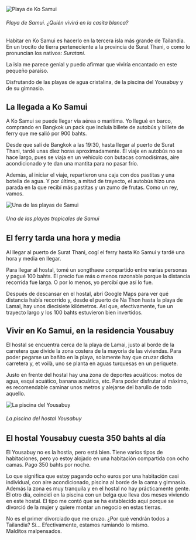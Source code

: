 ![Playa de Ko Samui](https://lh3.googleusercontent.com/5jhOD2gTa4VRGWuwdGyoS2aV9-yhX6kR0nDs4Y6gUkL5ht6fsMUWD_Wx6sZUkpAgF6ydVMjFmmg5SFMZVJYF0Sa5IZUztmxkvAXhy9XaVjSrX0Wect3Yx9evY8-vOuSf81XYQy5Sl8j4DhLP1K2isMEf0Yshcal1vip7-GV5PrQOYyHfvP3gaOmekUm4vLixHzXptHgUHRAFWBPeVQLiFN1UNIFqln7OYnYQfj5x-kOzVLuZMroX7Jn2pwOPkh_aVG_JhNMbPZfJwcCO0V4pXqCIfLjGB7qkdOuegiYm6r08-dljxAfD1Kdv-BMZTrdEwiuygF5V576wGQ8q-yZvCPyS9QYOCHXDVOofZeJ_-u2Fp0PTGogM0z9oMwM5Eo86lwlyJUvYCcOMv-It_8DWFalzvkgZSq4QbneHJN5AZgfZY4tCW0I1VWAklGz1jWpKaRhtBU7Ga0r-e_X9tHwjyEfae4RAGlKliA5vd666gi6aho0LC-z2MaeGzEv7trUeF1PqyH4d8pHm2mrKLZTvD91p5eo4vHIpJ6shzGixSsYq5-crfXdfPQDHtNM6-4EW2YS7vto-CUBzw0g0qcoEvZC9fvoORQAX7ocUxy_uL8z9m73_ES6oNi9J0p1h_-Lo1I_d5n6zTXHd-t3gQwmgfrBKuNyI0VqCbc-Fr8zUb-l6HbI=w800-no)
###### Playa de Samui. ¿Quién vivirá en la casita blanca?

Habitar en Ko Samui es hacerlo en la tercera isla más grande de Tailandia. En un trocito de tierra perteneciente a la provincia de Surat Thani, o como lo pronuncian los nativos: *Surataní*.

La isla me parece genial y puedo afirmar que viviría encantado en este pequeño paraíso.

Disfrutando de las playas de agua cristalina, de la piscina del Yousabuy y de su gimnasio.

## La llegada a Ko Samui

A Ko Samui se puede llegar vía aérea o marítima. Yo llegué en barco, comprando en Bangkok un pack que incluía billete de autobús y billete de ferry que me salió por 900 bahts.

Desde que salí de Bangkok a las 19:30, hasta llegar al puerto de Surat Thani, tardé unas diez horas aproximadamente. El viaje en autobús no se hace largo, pues se viaja en un vehículo con butacas comodísimas, aire acondicionado y te dan una mantita para no pasar frío.

Además, al iniciar el viaje, repartieron una caja con dos pastitas y una botella de agua. Y por último, a mitad de trayecto, el autobús hizo una parada en la que recibí más pastitas y un zumo de frutas. Como un rey, vamos.

![Una de las playas de Samui](https://lh3.googleusercontent.com/vIGsDCvQ4gH36ADrQ3o_tM1LJblGOnMoI3q-eXaLQSTS4UnL27f82dfTajBARoVVl6yBt1RBv3tTkZC-zN3vPs2mveWpQ29iy4o1adUu3ORDZqfLd2llqiqYuPJHDOLVidiGF_yiMsSpkBzCxUXKhA-QdMGnnGM0GktbgGM2SRjg35Vis_Z69BN2nMw50hpA5kHUVexEMFWXoTCArx0FGGGN9tBhQABpTw9-M7DEaXMDmEqYjpNTlLsj8c7RFIq-2xZWJthSsCHPOCew_hGhfIZ-ijFuAnNV0FJQowYXNZRXchissrX-I6hk5YTjUIjdVXzxlKRDkm2oiGSc1X0UwBPN3XtMUjcOI3ttsM90kPyOJhqJBvsEJXtRwy_UMN0Cwg0Y-UHUWlmGJkTSE4RjSOlCp3kaknxV_RXsc4IQ__386cPWiiAFwpFQi8b12VHDQB-guMg3-abnPGrm2Dgy5kWj8gMv7gxvkjSvTKZCJ1km3obMFvb-F38PzxtHGCai43XKh7a89Bak78ZLrAf_A7PJgoD-YkyXigjLjswgw7J9RkjJMmSNITpM_-D_RAdAwhuIamcGMTPNM7hK6qCUZAbh0AqkoCdCB1ldgFAap8fm7bQxF-XbIEcaSmVDy4TPlAl7Rm9Dsv3Zn5RoMmQU61xshrvX3S5kTO9uq7Jcpi2ioTQ=w800-no)
###### Una de las playas tropicales de Samui

## El ferry tarda una hora y media

Al llegar al puerto de Surat Thani, cogí el ferry hasta Ko Samui y tardé una hora y media en llegar.

Para llegar al hostal, tomé un songthaew compartido entre varias personas y pagué 100 bahts. El precio fue más o menos razonable porque la distancia recorrida fue larga. O por lo menos, yo percibí que así lo fue.

Después de descansar en el hostal, abrí Google Maps para ver qué distancia había recorrido y, desde el puerto de Na Thon hasta la playa de Lamai, hay unos diecisiete kilómetros. Así que, efectivamente, fue un trayecto largo y los 100 bahts estuvieron bien invertidos.

## Vivir en Ko Samui, en la residencia Yousabuy

El hostal se encuentra cerca de la playa de Lamai, justo al borde de la carretera que divide la zona costera de la mayoría de las viviendas. Para poder pegarse un bañito en la playa, solamente hay que cruzar dicha carretera y, et voilà, uno se planta en aguas turquesas en un periquete.

Justo en frente del hostal hay una zona de deportes acuáticos: motos de agua, esquí acuático, banana acuática, etc. Para poder disfrutar al máximo, es recomendable caminar unos metros y alejarse del barullo de todo aquello.

![La piscina del Yousabuy](https://lh3.googleusercontent.com/5qUyyL5B4gA2oGxk8QtO4r6JooQl6yndhdEewh-1gjucsy_Xslbw5hqmmZLwCnWbsISRHSKDGTjb45n-oGQbMmCoJ1_fIm4--nrqPJXZZ0l28HZP2Yq1y0GJ4CBFvFFWeoNdO3ZjVGArsB_-0eJtFF40qHokiZ1hDrWThFs_uCQ3ZaiYFHThnUjwyrrpU0sr8pgP6_LDvBiLZqrYyHBzOwYFD78fnyVFbiIBkeFHD0KCdJv2YaETRXp2It-Ikpcvj_0qqMg8zpkF-BHnM7OmNvFcer55yp7iIG2JgCAOmjZycJjBacxn8e1rr4-2fRE5Ac_uVxkvSKmFq_qkAAXgdmEKF_tQGysg2JTScGu4XQaLhWHAFXsikTS2uuVJM0dV3gQaMMkoBujNiNHocZ2DHyjhkYdaSUif5_-DRy_mpeEauThk5pw9eaOOu2hHe0cSTnER5DvTCzNO7J_Oksp9hvNXw6JCA_TvK9bP6XLySNtPWAVdplvH8rysDMG9hCO3xmeUTKahprI-ZhnJH24NfUP2oWYh3xf9888TFcEneGIdipgSYiJNIb03jiBGdVGNL8wMC3guNGvTSmLWWH0YafAcMm_XAyXdTwguYayeB7PATfCc7iCV3XepDWWBQB9MGaOMUUnm3FttIGRJcZYDop7J-OHrlDPs_najBUa8FWp_EJU=w800-no)
###### La piscina del hostal Yousabuy

## El hostal Yousabuy cuesta 350 bahts al día

El Yousabuy no es la hostia, pero está bien. Tiene varios tipos de habitaciones, pero yo estoy alojado en una habitación compartida con ocho camas. Pago 350 bahts por noche.

Lo que significa que estoy pagando ocho euros por una habitación casi individual, con aire acondicionado, piscina al borde de la cama y gimnasio. Además la zona es muy tranquila y en el hostal no hay prácticamente gente. El otro día, coincidí en la piscina con un belga que lleva dos meses viviendo en este hostal. El tipo me contó que se ha establecido aquí porque se divorció de la mujer y quiere montar un negocio en estas tierras.

No es el primer divorciado que me cruzo. ¿Por qué vendrán todos a Tailandia? Sí... Efectivamente, estamos rumiando lo mismo. Malditos malpensados.
